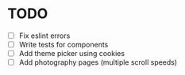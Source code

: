 # TODO
- [ ] Fix eslint errors
- [ ] Write tests for components
- [ ] Add theme picker using cookies
- [ ] Add photography pages (multiple scroll speeds)

